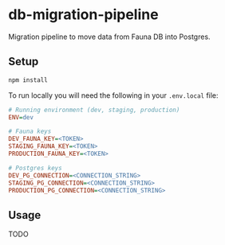 # db-migration-pipeline

Migration pipeline to move data from Fauna DB into Postgres.

## Setup

```sh
npm install
```

To run locally you will need the following in your `.env.local` file:

```ini
# Running environment (dev, staging, production)
ENV=dev

# Fauna keys
DEV_FAUNA_KEY=<TOKEN>
STAGING_FAUNA_KEY=<TOKEN>
PRODUCTION_FAUNA_KEY=<TOKEN>

# Postgres keys
DEV_PG_CONNECTION=<CONNECTION_STRING>
STAGING_PG_CONNECTION=<CONNECTION_STRING>
PRODUCTION_PG_CONNECTION=<CONNECTION_STRING>
```

## Usage

TODO
